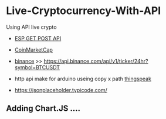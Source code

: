 # Live-Cryptocurrency-With-API
Using API live crypto 

* [ESP GET POST API](https://randomnerdtutorials.com/esp8266-nodemcu-http-get-post-arduino/)

* [CoinMarketCap](https://coinmarketcap.com/api/documentation/v1/#section/Standards-and-Conventions)

* [binance](https://binance.com) >> https://api.binance.com/api/v1/ticker/24hr?symbol=BTCUSDT

* http api make for arduino useing copy x path [thingspeak](https://thingspeak.com/apps)

* https://jsonplaceholder.typicode.com/



## Adding Chart.JS ....
